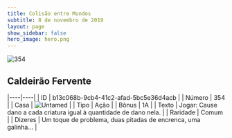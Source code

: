 ```yaml
---
title: Colisão entre Mundos
subtitle: 8 de novembro de 2019
layout: page
show_sidebar: false
hero_image: hero.png
---
```


![354](https://cdn.keyforgegame.com/media/card_front/pt/452_354_Q3X7VCP7HJ4M_pt.png)

## Caldeirão Fervente

|----|----|
| ID | b13c068b-9cb4-41c2-afad-5bc5e36d4acb |
| Número | 354 |
| Casa | ![Untamed](https://archonarcana.com/images/thumb/b/bd/Untamed.png/22px-Untamed.png "Indomados") |
| Tipo | Ação |
| Bônus | 1A |
| Texto | Jogar: Cause dano a cada criatura igual à quantidade de dano nela. |
| Raridade | Comum |
| Dizeres | Um toque de problema, duas pitadas  de encrenca, uma galinha… |
